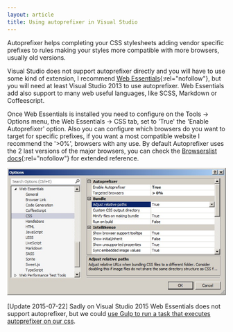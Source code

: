 ```yaml
---
layout: article
title: Using autoprefixer in Visual Studio
---
```


Autoprefixer helps completing your CSS stylesheets adding vendor specific prefixes to rules making your styles more compatible with more browsers, usually old versions.

Visual Studio does not support autoprefixer directly and you will have to use some kind of extension, I recommend [Web Essentials][1]{:rel="nofollow"}, but you will need at least Visual Studio 2013 to use autoprefixer. Web Essentials add also support to many web useful languages, like SCSS, Markdown or Coffeescript.

Once Web Essentials is installed you need to configure on the Tools -> Options menu, the Web Essentials -> CSS tab, set to 'True' the 'Enable Autoprefixer' option. Also you can configure which browsers do you want to target for specific prefixes, if you want a most compatible website I recommend the '>0%', browsers with any use. By default Autoprefixer uses the 2 last versions of the major browsers, you can check the [Browserslist docs][2]{:rel="nofollow"} for extended reference.

![Autoprefixer config](/images/posts/autoprefixer.jpg)

[Update 2015-07-22]
Sadly on Visual Studio 2015 Web Essentials does not support autoprefixer, but we could [use Gulp to run a task that executes autoprefixer on our css][3].



[1]: http://vswebessentials.com/
[2]: https://github.com/ai/browserslist#queries
[3]: /blog/Using-autoprefixer-sass-coffeescript-with-gulp-vnext-visual-studio-2015/